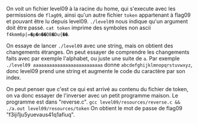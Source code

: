 On voit un fichier level09 à la racine du home, qui s'execute avec les permissions de `flag09`, ainsi qu'un autre fichier `token` appartenant à flag09 et pouvant être lu depuis level09.
`./level09` nous indique qu'un argument doit être passé.
`cat token` imprime des symboles non ascii `f4kmm6p|=�p�n��DB�Du{��`.

On essaye de lancer `./level09` avec une string, mais on obtient des changements étranges.
On peut essayer de comprendre les changements faits avec par exemple l'alphabet, ou juste une suite de `a`.
Par exemple `./level09 aaaaaaaaaaaaaaaaaaaaaaaaaa` donne `abcdefghijklmnopqrstuvwxyz`, donc level09 prend une string et augmente le code du caractère par son index.

On peut penser que c'est ce qui est arrivé au contenu du fichier de token, on va donc essayer de l'inverser avec un petit programme maison.
Le programme est dans "reverse.c".
`gcc level09/resources/reverse.c && ./a.out level09/resources/token`
On obtient le mot de passe de flag09 "f3iji1ju5yuevaus41q1afiuq".
